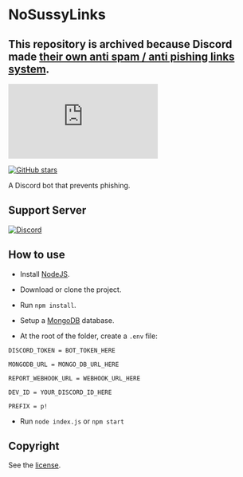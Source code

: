 # NoSussyLinks

## This repository is archived because Discord made [their own anti spam / anti pishing links system](https://discord.com/blog/new-anti-spam-raid-automod-safety-update).

[![discord.js](https://img.shields.io/github/package-json/dependency-version/LockBlock-dev/NoSussyLinks/discord.js)](https://discord.js.org)

[![GitHub stars](https://img.shields.io/github/stars/LockBlock-dev/NoSussyLinks.svg)](https://github.com/LockBlock-dev/NoSussyLinks/stargazers)

A Discord bot that prevents phishing.

## Support Server

[![Discord](https://img.shields.io/discord/819233068199837726?color=7289da&logo=discord&logoColor=white)](https://discord.gg/R2KVJNr4Ta)

## How to use

-   Install [NodeJS](https://nodejs.org).

-   Download or clone the project.

-   Run `npm install`.

-   Setup a [MongoDB](https://www.mongodb.com) database.

-   At the root of the folder, create a `.env` file:

```dosini
DISCORD_TOKEN = BOT_TOKEN_HERE

MONGODB_URL = MONGO_DB_URL_HERE

REPORT_WEBHOOK_URL = WEBHOOK_URL_HERE

DEV_ID = YOUR_DISCORD_ID_HERE

PREFIX = p!
```

-   Run `node index.js` or `npm start`

## Copyright

See the [license](/LICENSE).
